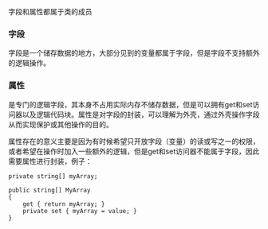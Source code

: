 字段和属性都属于类的成员
### 字段
字段是一个储存数据的地方，大部分见到的变量都属于字段，但是字段不支持额外的逻辑操作。
### 属性
是专门的逻辑字段，其本身不占用实际内存不储存数据，但是可以拥有get和set访问器以及逻辑代码块。属性是对字段的封装，可以理解为外壳，通过外壳操作字段从而实现保护或其他操作的目的。

属性存在的意义主要是因为有时候希望只开放字段（变量）的读或写之一的权限，或者希望在操作时加入一些额外的逻辑，但是get和set访问器不能属于字段，因此需要属性进行封装，例子：
	
	private string[] myArray;
	
	public string[] MyArray
	{
	    get { return myArray; }
	    private set { myArray = value; }
	}

